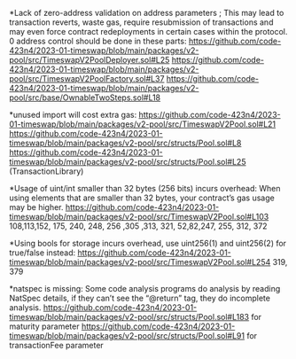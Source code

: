 
*Lack of zero-address validation on address parameters ;
This may lead to transaction reverts, waste gas, require resubmission of transactions and may even force contract redeployments in certain cases within the protocol.
0 address control should be done in these parts:
https://github.com/code-423n4/2023-01-timeswap/blob/main/packages/v2-pool/src/TimeswapV2PoolDeployer.sol#L25
https://github.com/code-423n4/2023-01-timeswap/blob/main/packages/v2-pool/src/TimeswapV2PoolFactory.sol#L37
https://github.com/code-423n4/2023-01-timeswap/blob/main/packages/v2-pool/src/base/OwnableTwoSteps.sol#L18

*unused import will cost extra gas:
https://github.com/code-423n4/2023-01-timeswap/blob/main/packages/v2-pool/src/TimeswapV2Pool.sol#L21
https://github.com/code-423n4/2023-01-timeswap/blob/main/packages/v2-pool/src/structs/Pool.sol#L8
https://github.com/code-423n4/2023-01-timeswap/blob/main/packages/v2-pool/src/structs/Pool.sol#L25 (TransactionLibrary)

*Usage of uint/int smaller than 32 bytes (256 bits) incurs overhead:
When using elements that are smaller than 32 bytes, your contract’s gas usage may be higher.
https://github.com/code-423n4/2023-01-timeswap/blob/main/packages/v2-pool/src/TimeswapV2Pool.sol#L103 108,113,152, 175, 240, 248, 256 ,305 ,313, 321, 52,82,247, 255, 312, 372 

*Using bools for storage incurs overhead, use uint256(1) and uint256(2) for true/false instead:
https://github.com/code-423n4/2023-01-timeswap/blob/main/packages/v2-pool/src/TimeswapV2Pool.sol#L254 319, 379


*natspec is missing:
Some code analysis programs do analysis by reading NatSpec details, if they can’t see the “@return” tag, they do incomplete analysis.
https://github.com/code-423n4/2023-01-timeswap/blob/main/packages/v2-pool/src/structs/Pool.sol#L183 for maturity parameter
https://github.com/code-423n4/2023-01-timeswap/blob/main/packages/v2-pool/src/structs/Pool.sol#L91 for transactionFee parameter